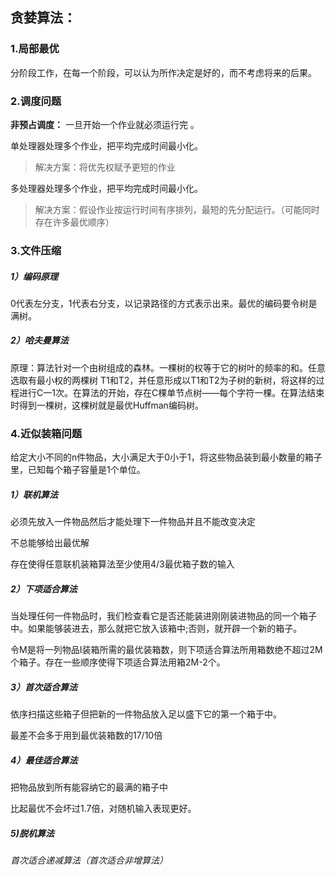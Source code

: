 ## 贪婪算法：

### 1.局部最优

分阶段工作，在每一个阶段，可以认为所作决定是好的，而不考虑将来的后果。

###  2.调度问题
**非预占调度：** 一旦开始一个作业就必须运行完 。

单处理器处理多个作业，把平均完成时间最小化。

> 解决方案：将优先权赋予更短的作业

多处理器处理多个作业，把平均完成时间最小化。

> 解决方案：假设作业按运行时间有序排列，最短的先分配运行。（可能同时存在许多最优顺序）

###  3.文件压缩

##### 1）编码原理

0代表左分支，1代表右分支，以记录路径的方式表示出来。最优的编码要令树是满树。

##### 2）哈夫曼算法

原理：算法针对一个由树组成的森林。一棵树的权等于它的树叶的频率的和。任意选取有最小权的两棵树 T1和T2，并任意形成以T1和T2为子树的新树，将这样的过程进行C一1次。在算法的开始，存在C棵单节点树——每个字符一棵。在算法结束时得到一棵树，这棵树就是最优Huffman编码树。

###  4.近似装箱问题

给定大小不同的n件物品，大小满足大于0小于1，将这些物品装到最小数量的箱子里，已知每个箱子容量是1个单位。

##### 1）联机算法

必须先放入一件物品然后才能处理下一件物品并且不能改变决定

不总能够给出最优解

存在使得任意联机装箱算法至少使用4/3最优箱子数的输入

##### 2）下项适合算法

当处理任何一件物品时，我们检查看它是否还能装进刚刚装进物品的同一个箱子中。如果能够装进去，那么就把它放入该箱中;否则，就开辟一个新的箱子。

令M是将一列物品Ⅰ装箱所需的最优装箱数，则下项适合算法所用箱数绝不超过2M个箱子。存在一些顺序使得下项适合算法用箱2M-2个。

##### 3）首次适合算法

依序扫描这些箱子但把新的一件物品放入足以盛下它的第一个箱于中。

最差不会多于用到最优装箱数的17/10倍

##### 4）最佳适合算法

把物品放到所有能容纳它的最满的箱子中

比起最优不会坏过1.7倍，对随机输入表现更好。

##### 5)脱机算法

###### 首次适合递减算法（首次适合非增算法）

